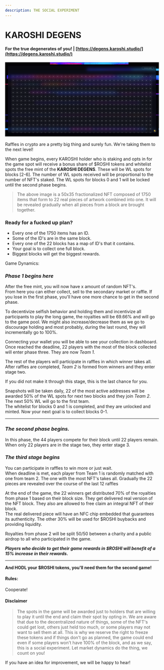 ```yaml
---
description: THE SOCIAL EXPERIMENT
---
```


# KAROSHI DEGENS

#### For the true degenerates of you! | [https://degens.karoshi.studio/](https://degens.karoshi.studio/)

![](<../.gitbook/assets/image (2).png>)

Raffles in crypto are a pretty big thing and surely fun. We're taking them to the next level!

When game begins, every KAROSHI holder who is staking and opts in for the game spot will receive a bonus share of $ROSHI tokens and whitelist spots the free mint of the **KAROSHI DEGENS**. These will be WL spots for blocks \[2-6]. The number of WL spots received will be proportional to the number of NFT's staked. The WL spots for blocks 0 and 1 will be locked until the second phase begins.

> The above image is a 50x35 fractionalized NFT composed of 1750 items that form to 22 real pieces of artwork combined into one. It will be revealed gradually when all pieces from a block are brought together.

### **Ready for a fucked up plan?**

* Every one of the 1750 items has an ID.
* Some of the ID's are in the same block.
* Every one of the 22 blocks has a map of ID's that it contains.
* Your goal is to collect one full block.
* Biggest blocks will get the biggest rewards.

Game Dynamics:

### _Phase 1 begins here_

After the free mint, you will now have x amount of random NFT's.\
From here you can either collect, sell to the secondary market or raffle. If you lose in the first phase, you'll have one more chance to get in the second phase.

To decentivize selfish behavior and holding them and incentivize all participants to play the long game, the royalties will be 69.66% and will go to the game pool. We might also increase/decrease them as we go to discourage holding and most probably, during the last round, they will incrementally go to 100%.

Connecting your wallet you will be able to see your collection in dashboard.\
Once reached the deadline, 22 players with the most of the block collected will enter phase three. They are now _Team 1._

The rest of the players will participate in raffles in which winner takes all. After raffles are completed, _Team 2_ is formed from winners and they enter stage two.

If you did not make it through this stage, this is the last chance for you.

Snapshots will be taken daily, 22 of the most active addresses will be awarded 50% of the WL spots for next two blocks and they join _Team 2_. The next 50% WL will go to the first team.\
The whitelist for blocks 0 and 1 is completed, and they are unlocked and minted. Now your next goal is to collect blocks 0-1.

***

### _The second phase begins._

In this phase, the 44 players compete for their block until 22 players remain.\
When only 22 players are in the stage two, they enter stage 3.



### _The third stage begins_

You can participate in raffles to win more or just wait.\
When deadline is met, each player from Team 1 is randomly matched with one from team 2. The one with the most NFT's takes all. Gradually the 22 pieces are revealed over the course of the last 12 raffles

At the end of the game, the 22 winners get distributed 70% of the royalties from phase 1 based on their block size. They get delivered real version of the NFT block. They also are allowed to free claim an integral NFT of their block.\
The real delivered piece will have an NFC chip embedded that guarantees its authenticity. The other 30% will be used for $ROSHI buybacks and providing liquidity.

Royalties from phase 2 will be split 50/50 between a charity and a public airdrop to all who participated in the game.



_**Players who decide to get their game rewards in $ROSHI will benefit of a 15% increase in their rewards.**_

***

**And HODL your $ROSHI tokens, you'll need them for the second game!**

#### Rules:

Cooperate!

#### Disclaimer

> The spots in the game will be awarded just to holders that are willing to play it until the end and claim their spot by opting in. We are aware that due to the decentralized nature of things, some of the NFT's could get lost, others just held too much, or some players may not want to sell them at all. This is why we reserve the right to freeze these tokens and if things don't go as planned, the game could end even if some players won't have 100% of the block, and as we say, this is a social experiment. Let market dynamics do the thing, we count on you!

If you have an idea for improvement, we will be happy to hear!

#### &#x20;

